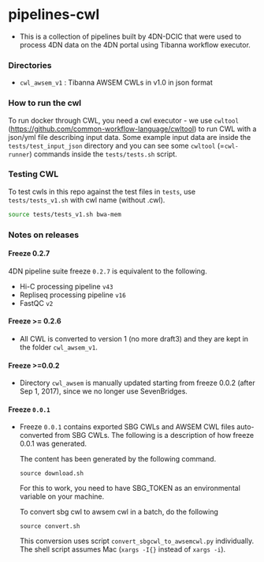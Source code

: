 # pipelines-cwl
* This is a collection of pipelines built by 4DN-DCIC that were used to process 4DN data on the 4DN portal using Tibanna workflow executor.

### Directories
* `cwl_awsem_v1` : Tibanna AWSEM CWLs in v1.0 in json format

### How to run the cwl
To run docker through CWL, you need a cwl executor - we use `cwltool` (https://github.com/common-workflow-language/cwltool) to run CWL with a json/yml file describing input data. Some example input data are inside the `tests/test_input_json` directory and you can see some `cwltool` (=`cwl-runner`) commands inside the `tests/tests.sh` script.


### Testing CWL
To test cwls in this repo against the test files in `tests`, use `tests/tests_v1.sh` with cwl name (without .cwl).
```bash
source tests/tests_v1.sh bwa-mem
```

### Notes on releases

#### Freeze 0.2.7
4DN pipeline suite freeze `0.2.7` is equivalent to the following.
* Hi-C processing pipeline `v43`
* Repliseq processing pipeline `v16`
* FastQC `v2`


#### Freeze >= 0.2.6
* All CWL is converted to version 1 (no more draft3) and they are kept in the folder `cwl_awsem_v1`.

#### Freeze >=0.0.2
* Directory `cwl_awsem` is manually updated starting from freeze 0.0.2 (after Sep 1, 2017), since we no longer use SevenBridges.

#### Freeze `0.0.1` 
* Freeze `0.0.1` contains exported SBG CWLs and AWSEM CWL files auto-converted from SBG CWLs. The following is a description of how freeze 0.0.1 was generated.

    The content has been generated by the following command.
    ```
    source download.sh 
    ```
    For this to work, you need to have SBG_TOKEN as an environmental variable on your machine.



    To convert sbg cwl to awsem cwl in a batch, do the following
    ```
    source convert.sh
    ```
    This conversion uses script `convert_sbgcwl_to_awsemcwl.py` individually.
    The shell script assumes Mac (`xargs -I{}` instead of `xargs -i`).


